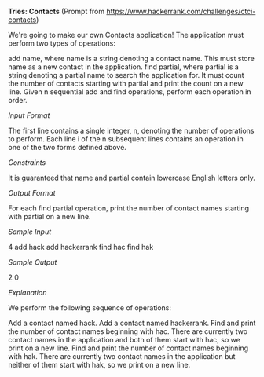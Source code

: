 **Tries: Contacts**
(Prompt from https://www.hackerrank.com/challenges/ctci-contacts)

We're going to make our own Contacts application! The application must perform two types of operations:

add name, where name is a string denoting a contact name. This must store name as a new contact in the application.
find partial, where partial is a string denoting a partial name to search the application for. It must count the number of contacts starting with partial and print the count on a new line.
Given n sequential add and find operations, perform each operation in order.

*Input Format*

The first line contains a single integer, n, denoting the number of operations to perform. 
Each line i of the n subsequent lines contains an operation in one of the two forms defined above.

*Constraints*

It is guaranteed that name and partial contain lowercase English letters only.

*Output Format*

For each find partial operation, print the number of contact names starting with partial on a new line.

*Sample Input*

4
add hack
add hackerrank
find hac
find hak

*Sample Output*

2
0

*Explanation*

We perform the following sequence of operations:

Add a contact named hack.
Add a contact named hackerrank.
Find and print the number of contact names beginning with hac. There are currently two contact names in the application and both of them start with hac, so we print  on a new line.
Find and print the number of contact names beginning with hak. There are currently two contact names in the application but neither of them start with hak, so we print  on a new line.
